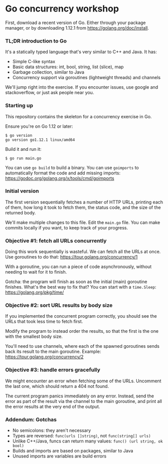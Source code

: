 # Go concurrency workshop

First, download a recent version of Go. Either through your package manager, or
by downloading 1.12.1 from https://golang.org/doc/install.

### TL;DR introduction to Go

It's a statically typed language that's very similar to C++ and Java. It has:

* Simple C-like syntax
* Basic data structures: int, bool, string, list (slice), map
* Garbage collection, similar to Java
* Concurrency support via goroutines (lightweight threads) and channels

We'll jump right into the exercise. If you encounter issues, use google and
stackoverflow, or just ask people near you.

### Starting up

This repository contains the skeleton for a concurrency exercise in Go.

Ensure you're on Go 1.12 or later:

	$ go version
	go version go1.12.1 linux/amd64

Build it and run it:

	$ go run main.go

You can use `go build` to build a binary. You can use `goimports` to
automatically format the code and add missing imports:
https://godoc.org/golang.org/x/tools/cmd/goimports

### Initial version

The first version sequentially fetches a number of HTTP URLs, printing each of
them, how long it took to fetch them, the status code, and the size of the
returned body.

We'll make multiple changes to this file. Edit the `main.go` file. You can make
commits locally if you want, to keep track of your progress.

### Objective #1: fetch all URLs concurrently

Doing this work sequentially is wasteful. We can fetch all the URLs at once. Use
goroutines to do that: https://tour.golang.org/concurrency/1

With a goroutine, you can run a piece of code asynchronously, without needing to
wait for it to finish.

Gotcha: the program will finish as soon as the initial (main) goroutine
finishes. What's the best way to fix that? You can start with a `time.Sleep`: https://golang.org/pkg/time/

### Objective #2: sort URL results by body size

If you implemented the concurrent program correctly, you should see the URLs
that took less time to fetch first.

Modify the program to instead order the results, so that the first is the one
with the smallest body size.

You'll need to use channels, where each of the spawned goroutines sends back its
result to the main goroutine. Example: https://tour.golang.org/concurrency/2

### Objective #3: handle errors gracefully

We might encounter an error when fetching some of the URLs. Uncomment the last
one, which should return a 404 not found.

The current program panics immediately on any error. Instead, send the error as
part of the result via the channel to the main goroutine, and print all the
error results at the very end of the output.

### Addendum: Gotchas

* No semicolons: they aren't necessary
* Types are reversed: `func(urls []string)`, not `func(string[] urls)`
* Unlike C++/Java, funcs can return many values: `func() (url string, ok
  bool)`
* Builds and imports are based on packages, similar to Java
* Unused imports are variables are build errors
